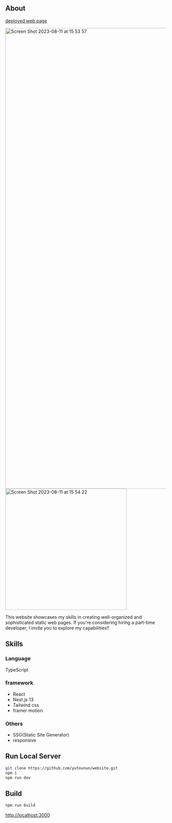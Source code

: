 ## About
[deployed web page](https://website-sigma-ruddy-88.vercel.app/home)

<img width="1440" alt="Screen Shot 2023-08-11 at 15 53 57" src="https://github.com/yutounun/website/assets/96335290/aa3f73a3-e401-464e-a702-67c9450bb36d">

<img width="379" alt="Screen Shot 2023-08-11 at 15 54 22" src="https://github.com/yutounun/website/assets/96335290/77e52eb6-03bc-4068-8ced-c4b54e843c59">


This website showcases my skills in creating well-organized and sophisticated static web pages. If you're considering hiring a part-time developer, I invite you to explore my capabilities!!

## Skills

### Language

TypeScript

### framework

- React
- Next.js 13
- Tailwind css
- framer motion

### Others

- SSG(Static Site Generator)
- responsive

## Run Local Server

```bash
git clone https://github.com/yutounun/website.git
npm i
npm run dev
```

## Build 
```bash
npm run build
```

[http://localhost:3000](http://localhost:3000)
